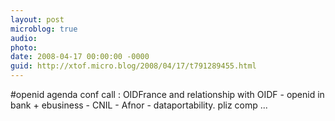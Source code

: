 ```yaml
---
layout: post
microblog: true
audio: 
photo: 
date: 2008-04-17 00:00:00 -0000
guid: http://xtof.micro.blog/2008/04/17/t791289455.html
---
```

#openid agenda conf call : OIDFrance and relationship with OIDF - openid in bank + ebusiness - CNIL - Afnor - dataportability. pliz comp ...
